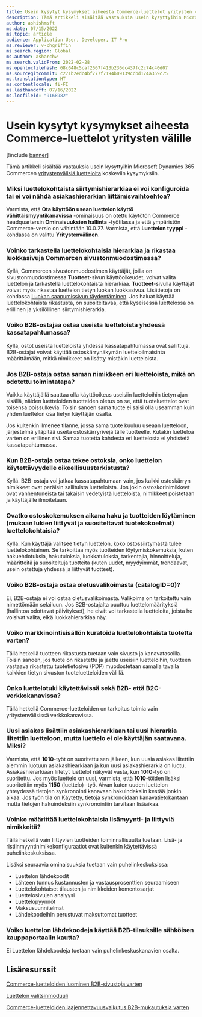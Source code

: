 ```yaml
---
title: Usein kysytyt kysymykset aiheesta Commerce-luettelot yritysten välille
description: Tämä artikkeli sisältää vastauksia usein kysyttyihin Microsoft Dynamics 365 Commerce -luetteloita koskeviin kysymyksiin.
author: ashishmsft
ms.date: 07/15/2022
ms.topic: article
audience: Application User, Developer, IT Pro
ms.reviewer: v-chgriffin
ms.search.region: Global
ms.author: asharchw
ms.search.validFrom: 2022-02-28
ms.openlocfilehash: 68c648c5caf2667f413b236dc437fc2c74c40d07
ms.sourcegitcommit: c271b2edc4bf777f7194b09139ccbd174a359c75
ms.translationtype: HT
ms.contentlocale: fi-FI
ms.lasthandoff: 07/16/2022
ms.locfileid: "9168982"
---
```

# <a name="commerce-catalogs-for-b2b-faq"></a>Usein kysytyt kysymykset aiheesta Commerce-luettelot yritysten välille

[!include [banner](includes/banner.md)]

Tämä artikkeli sisältää vastauksia usein kysyttyihin Microsoft Dynamics 365 Commercen [yritystenvälisiä luetteloita](catalogs-b2b-sites.md) koskeviin kysymyksiin.

### <a name="why-cant-i-configure-a-catalog-specific-navigation-hierarchy-or-see-an-option-to-associate-a-customer-hierarchy"></a>Miksi luettelokohtaista siirtymishierarkiaa ei voi konfiguroida tai ei voi nähdä asiakashierarkian liittämisvaihtoehtoa?

Varmista, että **Ota käyttöön usean luettelon käyttö vähittäismyyntikanavissa** -ominaisuus on otettu käytötön Commerce headquartersin **Ominaisuuksien hallinta** -työtilassa ja että ympäristön Commerce-versio on vähintään 10.0.27. Varmista, että **Luettelon tyyppi** -kohdassa on valittu **Yritystenvälinen**.

### <a name="can-i-view-the-catalog-specific-hierarchy-and-enrich-category-pages-in-commerce-site-builder"></a>Voinko tarkastella luettelokohtaisia hierarkiaa ja rikastaa luokkasivuja Commercen sivustonmuodostimessa?

Kyllä, Commercen sivustonmuodostimen käyttäjät, joilla on sivustonmuodostimessa **Tuotteet**-sivun käyttöoikeudet, voivat valita luettelon ja tarkastella luettelokohtaista hierarkiaa. **Tuotteet**-sivulla käyttäjät voivat myös rikastaa luettelon tietyn luokan luokkasivua. Lisätietoja on kohdassa [Luokan saapumissivun täydentäminen](enrich-category-page.md). Jos haluat käyttää luettelokohtaista rikastusta, on suositeltavaa, että kyseisessä luettelossa on erillinen ja yksilöllinen siirtymishierarkia.

### <a name="can-a-b2b-shopper-purchase-from-multiple-catalogs-in-a-single-checkout"></a>Voiko B2B-ostajaa ostaa useista luetteloista yhdessä kassatapahtumassa?

Kyllä, ostot useista luetteloista yhdessä kassatapahtumassa ovat sallittuja. B2B-ostajat voivat käyttää ostoskärrynäkymän luetteloilmaisinta määrittämään, mitkä nimikkeet on lisätty mistäkin luetteloista.

### <a name="if-a-b2b-shopper-purchases-the-same-item-from-different-catalogs-what-is-the-expected-behavior"></a>Jos B2B-ostaja ostaa saman nimikkeen eri luetteloista, mikä on odotettu toimintatapa?

Vaikka käyttäjällä saattaa olla käyttöoikeus useisiin luetteloihin tietyn ajan sisällä, näiden luetteloiden tuotteiden oletus on se, että tuoteluettelot ovat toisensa poissulkevia. Toisin sanoen sama tuote ei saisi olla useamman kuin yhden luettelon osa tietyn käyttäjän osalta.

Jos kuitenkin ilmenee tilanne, jossa sama tuote kuuluu useaan luetteloon, järjestelmä ylläpitää useita ostoskärryrivejä tälle tuotteelle. Kutakin luetteloa varten on erillinen rivi. Samaa tuotetta kahdesta eri luettelosta ei yhdistetä kassatapahtumassa.

### <a name="when-a-b2b-shopper-is-shopping-is-there-any-validation-for-catalog-availability"></a>Kun B2B-ostaja ostaa tekee ostoksia, onko luettelon käytettävyydelle oikeellisuustarkistusta?

Kyllä. B2B-ostaja voi jatkaa kassatapahtumaan vain, jos kaikki ostoskärryn nimikkeet ovat peräisin sallituista luetteloista. Jos jokin ostoskorinimikkeet ovat vanhentuneista tai takaisin vedetyistä luetteloista, nimikkeet poistetaan ja käyttäjälle ilmoitetaan.

### <a name="during-the-shopping-experience-are-search-and-product-discovery-including-related-and-recommended-product-collections-catalog-specific"></a>Ovatko ostoskokemuksen aikana haku ja tuotteiden löytäminen (mukaan lukien liittyvät ja suositeltavat tuotekokoelmat) luettelokohtaisia?

Kyllä. Kun käyttäjä valitsee tietyn luettelon, koko ostossiirtymästä tulee luettelokohtainen. Se tarkoittaa myös tuotteiden löytymiskokemuksia, kuten hakuehdotuksia, hakutuloksia, luokkatuloksia, tarkentajia, hinnoitteluja, määritteitä ja suositeltuja tuotteita (kuten uudet, myydyimmät, trendaavat, usein ostettuja yhdessä ja liittyvät tuotteet).

### <a name="can-a-b2b-shopper-purchase-from-the-default-assortment-catalogid0"></a>Voiko B2B-ostaja ostaa oletusvalikoimasta (catalogID=0)?

Ei, B2B-ostaja ei voi ostaa oletusvalikoimasta. Valikoima on tarkoitettu vain nimettömään selailuun. Jos B2B-ostajalta puuttuu luettelomäärityksiä (hallintoa odottavat päivitykset), he eivät voi tarkastella luetteloita, joista he voisivat valita, eikä luokkahierarkiaa näy.

### <a name="can-marketing-content-be-curated-for-a-product-that-is-specific-to-a-catalog"></a>Voiko markkinointisisällön kuratoida luettelokohtaista tuotetta varten?

Tällä hetkellä tuotteen rikastusta tuetaan vain sivusto ja kanavatasoilla. Toisin sanoen, jos tuote on rikastettu ja jaettu useisiin luetteloihin, tuotteen vastaava rikastettu tuotetietosivu (PDP) muodostetaan samalla tavalla kaikkien tietyn sivuston tuoteluetteloiden välillä. 

### <a name="is-catalog-support-available-for-both-b2b-and-business-to-consumer-b2c-online-channels"></a>Onko luettelotuki käytettävissä sekä B2B- että B2C-verkkokanavissa?

Tällä hetkellä Commerce-luetteloiden on tarkoitus toimia vain yritystenvälisissä verkkokanavissa.

### <a name="a-new-customer-was-added-to-the-customer-hierarchy-or-a-new-hierarchy-was-associated-with-the-catalog-but-the-catalog-is-not-available-to-the-user-why"></a>Uusi asiakas lisättiin asiakashierarkiaan tai uusi hierarkia liitettiin luetteloon, mutta luettelo ei ole käyttäjän saatavana. Miksi?

Varmista, että **1010**-työt on suoritettu sen jälkeen, kun uusia asiakas liitettiin aiemmin luotuun asiakashiearkiaan ja kun uusi asiakashierarkia on luotu. Asiakashierarkiaan liitetyt luettelot näkyvät vasta, kun **1010**-työ on suoritettu. Jos myös luettelo on uusi, varmista, että **1010**-töiden lisäksi suoritettiin myös **1150** (luettelo) -työ. Aivan kuten uuden luettelon yhteydessä tietojen synkronointi kanavaan hakuindeksiin kestää jonkin aikaa. Jos työn tila on Käytetty, tietoja synkronoidaan kanavatietokantaan mutta tietojen hakuindeksiin synkronointiin tarvitaan lisäaikaa. 

### <a name="can-we-set-up-catalog-specific-upsellcross-sell-items"></a>Voinko määrittää luettelokohtaisia lisämyynti- ja liittyviä nimikkeitä?

Tällä hetkellä vain liittyvien tuotteiden toiminnallisuutta tuetaan. Lisä- ja ristiinmyyntinimikekonfiguraatiot ovat kuitenkin käytettävissä puhelinkeskuksissa.

Lisäksi seuraavia ominaisuuksia tuetaan vain puhelinkeskuksissa:

- Luettelon lähdekoodit
- Lähteen tunnus kustannusten ja vastausprosenttien seuraamiseen
- Luettelokohtaiset tilausten ja nimikkeiden komentosarjat
- Luettelosivujen analyysi
- Luettelopyynnöt
- Maksusuunnitelmat
- Lähdekoodeihin perustuvat maksuttomat tuotteet

### <a name="can-we-use-catalog-source-codes-for-b2b-orders-through-the-e-commerce-portal"></a>Voiko luettelon lähdekoodeja käyttää B2B-tilauksille sähköisen kauppaportaalin kautta?

Ei Luettelon lähdekoodeja tuetaan vain puhelinkeskuskanavien osalta.

## <a name="additional-resources"></a>Lisäresurssit

[Commerce-luetteloiden luominen B2B-sivustoja varten](catalogs-b2b-sites.md)

[Luettelon valitsinmoduuli](catalog-picker.md)

[Commerce-luetteloiden laajennettavuusvaikutus B2B-mukautuksia varten](catalogs-b2b-sites-dev.md)
